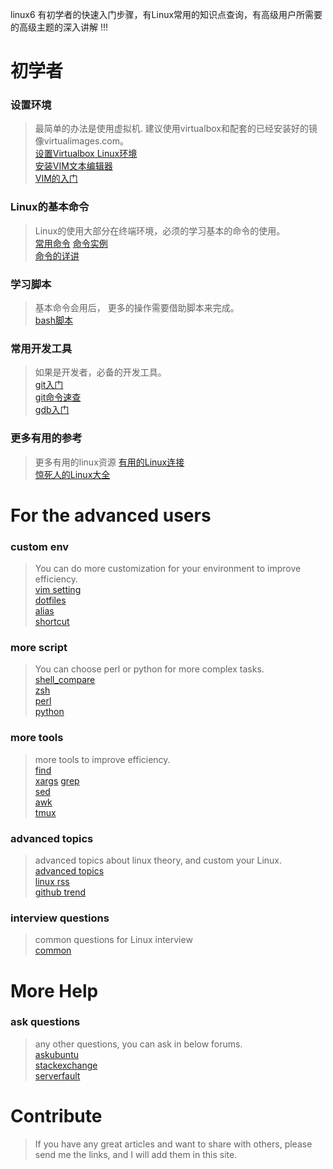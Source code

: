 
linux6 有初学者的快速入门步骤，有Linux常用的知识点查询，有高级用户所需要的高级主题的深入讲解 !!!  

# 初学者  
### 设置环境
> 最简单的办法是使用虚拟机. 建议使用virtualbox和配套的已经安装好的镜像virtualimages.com。  
> [设置Virtualbox Linux环境](env/virtualbox.md)  
> [安装VIM文本编辑器](env/vim_setting.md)  
> [VIM的入门](env/vi.md)  
### Linux的基本命令
> Linux的使用大部分在终端环境，必须的学习基本的命令的使用。    
[常用命令](cmds/cmds_common.md)
[命令实例](cmds/cmds_example.md)  
[命令的详讲](cmds/cmds_overview.md)
### 学习脚本
> 基本命令会用后， 更多的操作需要借助脚本来完成。    
[bash脚本](shell/bash.md)  
### 常用开发工具
> 如果是开发者，必备的开发工具。    
[git入门](dev/git.md)  
[git命令速查](dev/git-cheat-sheet.md)  
[gdb入门](dev/gdb.md)  
### 更多有用的参考
> 更多有用的linux资源
[有用的Linux连接](ref/linux_resources.md)  
[惊死人的Linux大全](ref/awesomes.md)  


# For the advanced users
### custom env
> You can do more customization for your environment to improve efficiency.  
[vim setting](env/vim_setting.md)  
[dotfiles](env/dotfiles.md)  
[alias](env/alias.md)  
[shortcut](env/shortcut.md)  
### more script
> You can choose perl or python for more complex tasks.  
[shell_compare](shell/shell_compare.md)  
[zsh](shell/zsh.md)  
[perl](shell/perl.md)  
[python](shell/python.md)  
### more tools
>more tools to improve efficiency.  
[find](cmds/find.md)  
[xargs](cmds/xargs.md)
[grep](cmds/grep.md)  
[sed](cmds/sed.md)  
[awk](cmds/awk.md)  
[tmux](env/tmux.md)  
### advanced topics
>advanced topics about linux theory, and custom your Linux.  
[advanced topics](adv/article.md)  
[linux rss](rss/linux_rss2.md)  
[github trend](rss/github_rss2.md)  
### interview questions
>common questions for Linux interview  
[common](faq/common.md)  
# More Help
### ask questions
>any other questions, you can ask in below forums.  
[askubuntu](http://askubuntu.com/)  
[stackexchange](http://unix.stackexchange.com/)  
[serverfault](http://serverfault.com/)  
# Contribute
>If you have any great articles and want to share with others, please send me the links, and I will add them in this site.  

